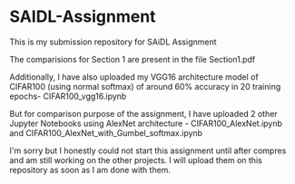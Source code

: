 # SAIDL-Assignment
This is my submission repository for SAiDL Assignment

The comparisions for Section 1 are present in the file Section1.pdf

Additionally, I have also uploaded my VGG16 architecture model of CIFAR100 (using normal softmax) of around 60% accuracy in 20 training epochs- CIFAR100_vgg16.ipynb

But for comparison purpose of the assignment, I have uploaded 2 other Jupyter Notebooks using AlexNet architecture - CIFAR100_AlexNet.ipynb and CIFAR100_AlexNet_with_Gumbel_softmax.ipynb

I'm sorry but I honestly could not start this assignment until after compres and am still working on the other projects. I will upload them on this repository as soon as I am done with them.
